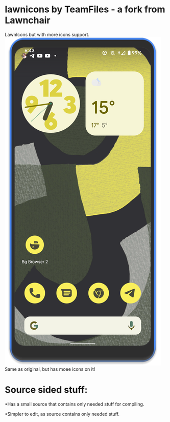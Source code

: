 # lawnicons by TeamFiles - a fork from Lawnchair
LawnIcons but with more icons support.
<img src="gitimages/photo1.png" alt="Photo1">
Same as original, but has moee icons on it!
# Source sided stuff:
•Has a small source that contains only needed stuff for compiling.

•Simpler to edit, as source contains only needed stuff.
